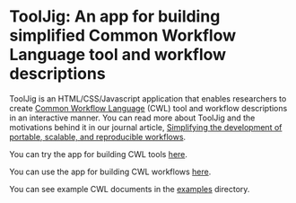 # ToolJig: An app for building simplified Common Workflow Language tool and workflow descriptions

ToolJig is an HTML/CSS/Javascript application that enables researchers to create [Common Workflow Language](https://www.commonwl.org) (CWL) tool and workflow descriptions in an interactive manner. You can read more about ToolJig and the motivations behind it in our journal article, [Simplifying the development of portable, scalable, and reproducible workflows](https://elifesciences.org/articles/71069).

You can try the app for building CWL tools [here](https://srp33.github.io/ToolJig/tool.html).

You can use the app for building CWL workflows [here](https://srp33.github.io/ToolJig/workflow.html).

You can see example CWL documents in the [examples](https://github.com/srp33/ToolJig/tree/master/examples) directory.
